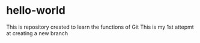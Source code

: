 # hello-world
This is repository created to learn the functions of Git
This is my 1st attepmt at creating a new branch 
